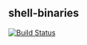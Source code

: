 ## shell-binaries
[![Build Status](https://travis-ci.org/stites/shell-binaries.svg?branch=master)](https://travis-ci.org/stites/shell-binaries)